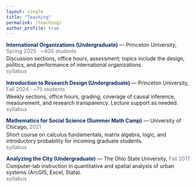 ```yaml
---
layout: single
title: "Teaching"
permalink: /teaching/
author_profile: true
---
```


<style>
  .course{margin:0 0 .9rem 0}
  .title{color:#0A2A66;font-weight:700}
  .meta{color:#6b7280}
  .desc{margin:.2rem 0 0 0}
  .tiny a{font-size:.9rem;color:#6b7280;text-decoration:none}
  .tiny a:hover{text-decoration:underline}
</style>

<div class="course">
  <span class="title">International Organizations (Undergraduate)</span> — Princeton University,
  <span class="meta">Spring 2025 · ~400 students</span>
  <div class="desc">Discussion sections, office hours, assessment; topics include the design, politics, and performance of international organizations.</div>
  <div class="tiny"><a href="{{ "/files/syllabi/International_Organizations.pdf" | relative_url }}" target="_blank" rel="noopener">syllabus</a></div>
</div>

<div class="course">
  <span class="title">Introduction to Research Design (Undergraduate)</span> — Princeton University,
  <span class="meta">Fall 2024 · ~75 students</span>
  <div class="desc">Weekly sections, office hours, grading; coverage of causal inference, measurement, and research transparency. Lecture support as needed.</div>
  <div class="tiny"><a href="{{ "/files/syllabi/Intro_Research_Design.pdf" | relative_url }}" target="_blank" rel="noopener">syllabus</a></div>
</div>

<div class="course">
  <span class="title">Mathematics for Social Science (Summer Math Camp)</span> — University of Chicago,
  <span class="meta">2021</span>
  <div class="desc">Short course on calculus fundamentals, matrix algebra, logic, and introductory probability for incoming graduate students.</div>
  <div class="tiny"><a href="{{ "/files/syllabi/Math_Camp.pdf" | relative_url }}" target="_blank" rel="noopener">syllabus</a></div>
</div>

<div class="course">
  <span class="title">Analyzing the City (Undergraduate)</span> — The Ohio State University,
  <span class="meta">Fall 2017</span>
  <div class="desc">Computer-lab instruction in quantitative and spatial analysis of urban systems (ArcGIS, Excel, Stata).</div>
  <div class="tiny"><a href="{{ "/files/syllabi/Analyzing_the_City.pdf" | relative_url }}" target="_blank" rel="noopener">syllabus</a></div>
</div>
